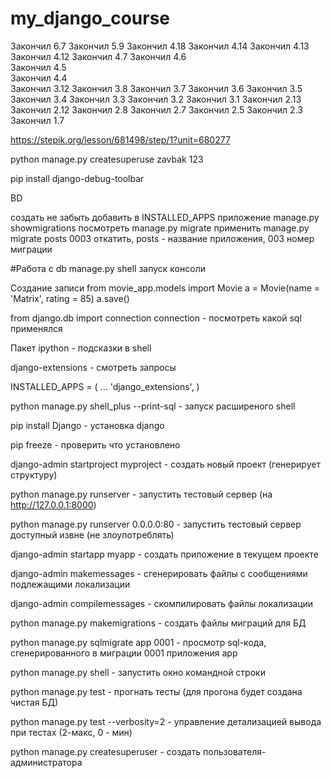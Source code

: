 # my_django_course

Закончил 6.7
Закончил 5.9
Закончил 4.18 
Закончил 4.14 
Закончил 4.13 
Закончил 4.12 
Закончил 4.7 
Закончил 4.6  
Закончил 4.5  
Закончил 4.4  
Закончил 3.12
Закончил 3.8
Закончил 3.7
Закончил 3.6
Закончил 3.5
Закончил 3.4
Закончил 3.3
Закончил 3.2
Закончил 3.1
Закончил 2.13   
Закончил 2.12
Закончил 2.8
Закончил 2.7
Закончил 2.5
Закончил 2.3
Закончил 1.7

https://stepik.org/lesson/681498/step/1?unit=680277

python manage.py createsuperuse zavbak 123

pip install django-debug-toolbar


BD

создать  не забыть добавить в INSTALLED_APPS приложение
manage.py showmigrations посмотреть
manage.py migrate применить
manage.py migrate posts 0003 откатить, posts - название приложения, 003 номер миграции 




#Работа с db
manage.py shell запуск консоли 

Создание записи
from movie_app.models import Movie
a = Movie(name = 'Matrix', rating = 85)
a.save()

from django.db import connection
connection - посмотреть какой sql применялся

Пакет ipython - подсказки в shell

django-extensions - смотреть запросы

INSTALLED_APPS = (
    ...
    'django_extensions',
)

python manage.py shell_plus --print-sql - запуск расширеного shell



pip install Django - установка django

pip freeze - проверить что установлено

django-admin startproject myproject   - создать новый проект (генерирует структуру)

python manage.py runserver            - запустить тестовый сервер (на http://127.0.0.1:8000)

python manage.py runserver 0.0.0.0:80 - запустить тестовый сервер доступный извне (не 
                                        злоупотреблять)

django-admin startapp myapp           - создать приложение в текущем проекте

django-admin makemessages             - сгенерировать файлы с сообщениями подлежащими локализации

django-admin compilemessages          - скомпилировать файлы локализации

python manage.py makemigrations       - создать файлы миграций для БД

python manage.py sqlmigrate app 0001  - просмотр sql-кода, сгенерированного в миграции 0001 
                                        приложения app

python manage.py shell                - запустить окно командной строки

python manage.py test                 - прогнать тесты (для прогона будет создана чистая БД)

python manage.py test --verbosity=2   - управление детализацией вывода при тестах (2-макс, 0 - мин)

python manage.py createsuperuser      - создать пользователя-администратора